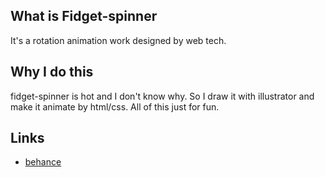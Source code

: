 ## What is Fidget-spinner

It's a rotation animation work designed by web tech.


## Why I do this

fidget-spinner is hot and I don't know why. So I draw it with illustrator and make it animate by html/css. All of this just for fun.


## Links
* [behance](https://www.behance.net/gallery/57473489/fidget-spinner "behance")
